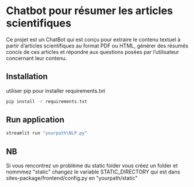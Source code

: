 # Chatbot pour résumer les articles scientifiques

Ce projet est un ChatBot qui est conçu pour extraire le contenu textuel à partir d’articles scientifiques au format PDF ou HTML, générer des résumés concis de ces articles et répondre aux questions posées par l’utilisateur concernant leur contenu.

## Installation

utiliser pip pour installer requirements.txt

```bash
pip install -r requirements.txt
```

## Run application

```bash
streamlit run "yourpath\NLP.py"
```

## NB
Si vous rencontrez un problème du static folder vous créez un folder et nommmez "static" changez le variable STATIC_DIRECTORY qui est dans sites-package/frontend/config.py en "yourpath/static"
